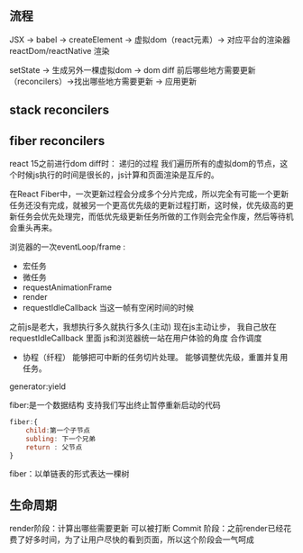 ## 流程
JSX -> babel -> createElement -> 虚拟dom（react元素）-> 对应平台的渲染器 reactDom/reactNative 渲染

setState -> 生成另外一棵虚拟dom -> dom diff 前后哪些地方需要更新 （reconcilers）->找出哪些地方需要更新 -> 应用更新

## stack reconcilers

## fiber reconcilers
react 15之前进行dom diff时：
递归的过程 我们遍历所有的虚拟dom的节点，这个时候js执行的时间是很长的，js计算和页面渲染是互斥的。

在React Fiber中，一次更新过程会分成多个分片完成，所以完全有可能一个更新任务还没有完成，就被另一个更高优先级的更新过程打断，这时候，优先级高的更新任务会优先处理完，而低优先级更新任务所做的工作则会完全作废，然后等待机会重头再来。


浏览器的一次eventLoop/frame :
- 宏任务
- 微任务
- requestAnimationFrame
- render
- requestIdleCallback 当这一帧有空闲时间的时候

之前js是老大，我想执行多久就执行多久(主动)
现在js主动让步， 我自己放在 requestIdleCallback 里面 
js和浏览器统一站在用户体验的角度
合作调度 

- 协程（纤程）
能够把可中断的任务切片处理。
能够调整优先级，重置并复用任务。

generator:yield

fiber:是一个数据结构 支持我们写出终止暂停重新启动的代码 
```js
fiber:{
    child:第一个子节点
    subling: 下一个兄弟
    return : 父节点
}
```
fiber：以单链表的形式表达一棵树

## 生命周期
render阶段：计算出哪些需要更新 可以被打断
Commit 阶段：之前render已经花费了好多时间，为了让用户尽快的看到页面，所以这个阶段会一气呵成
